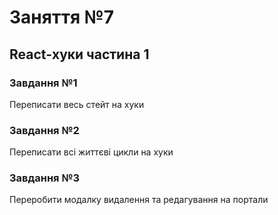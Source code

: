 # Заняття №7

## React-хуки частина 1

### Завдання №1

Переписати весь стейт на хуки

### Завдання №2

Переписати всі життєві цикли на хуки

### Завдання №3

Переробити модалку видалення та редагування на портали
